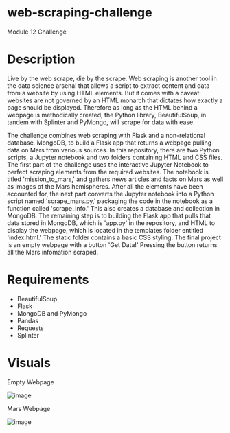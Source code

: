 # web-scraping-challenge
Module 12 Challenge

# Description

Live by the web scrape, die by the scrape. Web scraping is another tool in the data science arsenal that allows a script to extract content and data from a website by using HTML elements. But it comes with a caveat: websites are not governed by an HTML monarch that dictates how exactly a page should be displayed. Therefore as long as the HTML behind a webpage is methodically created, the Python library, BeautifulSoup, in tandem with Splinter and PyMongo, will scrape for data with ease. 

The challenge combines web scraping with Flask and a non-relational database, MongoDB, to build a Flask app that returns a webpage pulling data on Mars from various sources. In this repository, there are two Python scripts, a Jupyter notebook and two folders containing HTML and CSS files. The first part of the challenge uses the interactive Jupyter Notebook to perfect scraping elements from the required websites. The notebook is titled 'mission_to_mars,' and gathers news articles and facts on Mars as well as images of the Mars hemispheres. After all the elements have been accounted for, the next part converts the Jupyter notebook into a Python script named 'scrape_mars.py,' packaging the code in the notebook as a function called 'scrape_info.' This also creates a database and collection in MongoDB. The remaining step is to building the Flask app that pulls that data stored in MongoDB, which is 'app.py' in the repository, and HTML to display the webpage, which is located in the templates folder entitled 'index.html.' The static folder contains a basic CSS styling. The final project is an empty webpage with a button 'Get Data!' Pressing the button returns all the Mars infomation scraped.

# Requirements

  - BeautifulSoup
  - Flask
  - MongoDB and PyMongo
  - Pandas
  - Requests
  - Splinter
  
# Visuals

Empty Webpage

![image](https://user-images.githubusercontent.com/107419765/190445442-7985c5d6-a090-48c7-b311-83a5bd609527.png)

Mars Webpage

![image](https://user-images.githubusercontent.com/107419765/190451257-2396d4ab-1d8d-45ac-9c0b-a5fa37aa432d.png)

